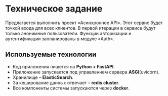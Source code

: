 # Техническое задание

Предлагается выполнить проект «Асинхронное API». Этот сервис будет точкой входа для всех клиентов. В первой итерации в сервисе будут только анонимные пользователи. Функции авторизации и аутентификации запланированы в модуле «Auth».

## Используемые технологии

- Код приложения пишется на **Python + FastAPI**.
- Приложение запускается под управлением сервера **ASGI**(uvicorn).
- Хранилище – **ElasticSearch**.
- За кеширование данных отвечает – **redis cluster**.
- Все компоненты системы запускаются через **docker**.